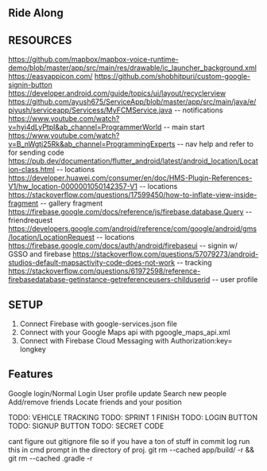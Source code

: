 ## Ride Along

## RESOURCES
https://github.com/mapbox/mapbox-voice-runtime-demo/blob/master/app/src/main/res/drawable/ic_launcher_background.xml
https://easyappicon.com/
https://github.com/shobhitpuri/custom-google-signin-button
https://developer.android.com/guide/topics/ui/layout/recyclerview
https://github.com/ayush675/ServiceApp/blob/master/app/src/main/java/e/piyush/serviceapp/Servicess/MyFCMService.java -- notifications
https://www.youtube.com/watch?v=hyi4dLyPtpI&ab_channel=ProgrammerWorld                                               -- main start
https://www.youtube.com/watch?v=B_nWgtj25Rk&ab_channel=ProgrammingExperts                                            -- nav help and refer to for sending code 
https://pub.dev/documentation/flutter_android/latest/android_location/Location-class.html                            -- locations
https://developer.huawei.com/consumer/en/doc/HMS-Plugin-References-V1/hw_location-0000001050142357-V1                -- locations
https://stackoverflow.com/questions/17599450/how-to-inflate-view-inside-fragment                                     -- gallery fragment
https://firebase.google.com/docs/reference/js/firebase.database.Query                                                -- friendrequest
https://developers.google.com/android/reference/com/google/android/gms/location/LocationRequest                      -- locations
https://firebase.google.com/docs/auth/android/firebaseui                                                             -- signin w/ GSSO and firebase
https://stackoverflow.com/questions/57079273/android-studios-default-mapsactivity-code-does-not-work                 -- tracking
https://stackoverflow.com/questions/61972598/reference-firebasedatabase-getinstance-getreferenceusers-childuserid    -- user profile


## SETUP
1. Connect Firebase with google-services.json file
2. Connect with your Google Maps api with pgoogle_maps_api.xml
3. Connect with Firebase Cloud Messaging with Authorization:key= longkey

## Features
Google login/Normal Login
User profile update
Search new people
Add/remove friends
Locate friends and your position

TODO: VEHICLE TRACKING
TODO: SPRINT 1 FINISH
TODO: LOGIN BUTTON
TODO: SIGNUP BUTTON
TODO: SECRET CODE

cant figure out gitignore file so if you have a ton of stuff in commit log run this in cmd prompt in the directory of proj.
git rm --cached app/build/ -r && git rm --cached .gradle -r